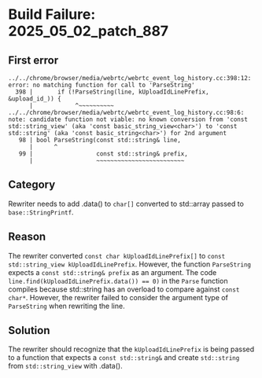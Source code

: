 # Build Failure: 2025_05_02_patch_887

## First error

```
../../chrome/browser/media/webrtc/webrtc_event_log_history.cc:398:12: error: no matching function for call to 'ParseString'
  398 |       if (!ParseString(line, kUploadIdLinePrefix, &upload_id_)) {
      |            ^~~~~~~~~~~
../../chrome/browser/media/webrtc/webrtc_event_log_history.cc:98:6: note: candidate function not viable: no known conversion from 'const std::string_view' (aka 'const basic_string_view<char>') to 'const std::string' (aka 'const basic_string<char>') for 2nd argument
   98 | bool ParseString(const std::string& line,
      |      ^
   99 |                  const std::string& prefix,
      |                  ~~~~~~~~~~~~~~~~~~~~~~~~~
```

## Category
Rewriter needs to add .data() to `char[]` converted to std::array passed to `base::StringPrintf`.

## Reason
The rewriter converted `const char kUploadIdLinePrefix[]` to `const std::string_view kUploadIdLinePrefix`. However, the function `ParseString` expects a `const std::string& prefix` as an argument.  The code `line.find(kUploadIdLinePrefix.data()) == 0)` in the `Parse` function compiles because std::string has an overload to compare against `const char*`. However, the rewriter failed to consider the argument type of `ParseString` when rewriting the line.

## Solution
The rewriter should recognize that the `kUploadIdLinePrefix` is being passed to a function that expects a `const std::string&` and create `std::string` from `std::string_view` with .data().